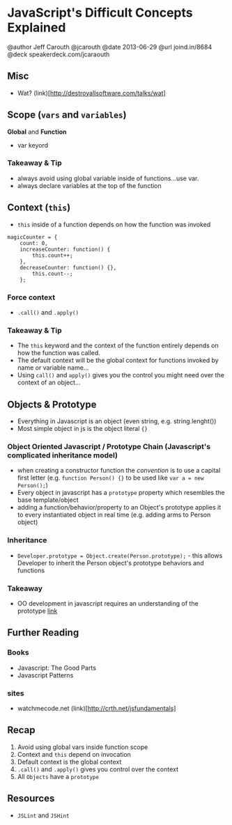 # JavaScript's Difficult Concepts Explained
@author Jeff Carouth @jcarouth
@date 2013-06-29
@url joind.in/8684
@deck speakerdeck.com/jcaraouth

## Misc
- Wat? (link)[http://destroyallsoftware.com/talks/wat]

## Scope (`vars` and `variables`)
**Global** and **Function**
- var keyord

### Takeaway & Tip
- always avoid using global variable inside of functions…use var.
- always declare variables at the top of the function

## Context (`this`)
- `this` inside of a function depends on how the function was invoked
```
magicCounter = {
	count: 0,
	increaseCounter: function() {
		this.count++;
	},
	decreaseCounter: function() {},
		this.count--;
	};
```

### Force context
- `.call()` and `.apply()`

### Takeaway & Tip
- The `this` keyword and the context of the function entirely depends on how the function was called.
- The default context will be the global context for functions invoked by name or variable name…
- Using `call()` and `apply()` gives you the control you might need over the context of an object…

## Objects & Prototype
- Everything in Javascript is an object (even string, e.g. string.lenght())
- Most simple object in js is the object literal `{}`

### Object Oriented Javascript / Prototype Chain (Javascript's complicated inheritance model)
- when creating a constructor function the *convention* is to use a capital first letter (e.g. `function Person() {}` to be used like `var a = new Person();`)
- Every object in javascript has a `prototype` property which resembles the base template/object
- adding a function/behavior/property to an Object's prototype applies it to every instantiated object in real time (e.g. adding arms to Person object)

### Inheritance
- `Developer.prototype = Object.create(Person.prototype);` - this allows Developer to inherit the Person object's prototype behaviors and functions

### Takeaway
- OO development in javascript requires an understanding of the prototype [link](http://crth.net/mdnoopjs)

## Further Reading
### Books
- Javascript: The Good Parts
- Javascript Patterns

### sites
- watchmecode.net (link)[http://crth.net/jsfundamentals]

## Recap
1. Avoid using global vars inside function scope
2. Context and `this` depend on invocation
3. Default context is the global context
4. `.call()` and `.apply()` gives you control over the context
5. All `Objects` have a `prototype`

## Resources
- `JSLint` and `JSHint`